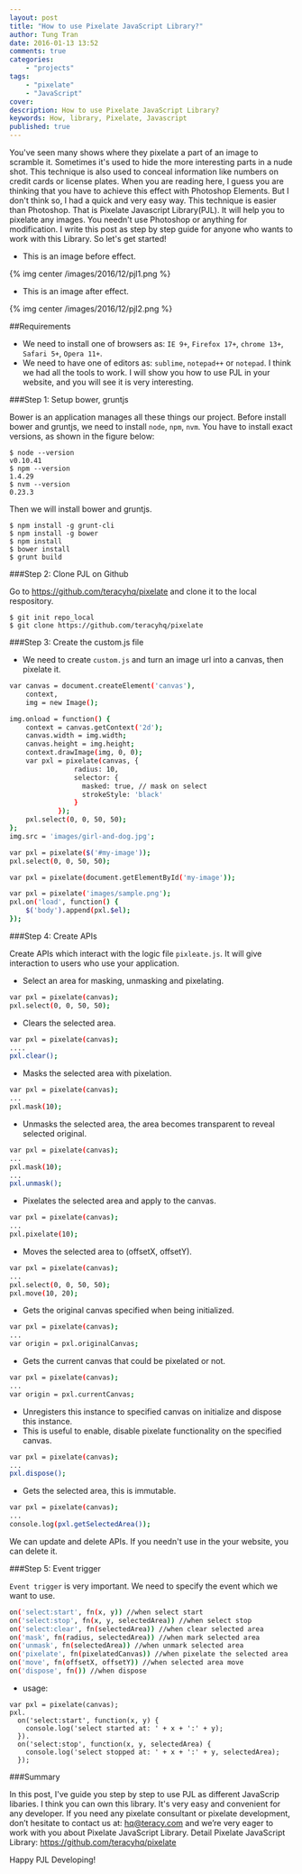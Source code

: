 ```yaml
---
layout: post
title: "How to use Pixelate JavaScript Library?"
author: Tung Tran
date: 2016-01-13 13:52
comments: true
categories:
    - "projects"
tags:
    - "pixelate"
    - "JavaScript"
cover: 
description: How to use Pixelate JavaScript Library? 
keywords: How, library, Pixelate, Javascript
published: true
---
```


You've seen many shows where they pixelate a part of an image to scramble it. Sometimes it's used to hide the more interesting parts in a nude shot. This technique is also used to conceal information like numbers on credit cards or license plates. When you are reading here, I guess you are thinking that you have to achieve this effect with Photoshop Elements.
But I don't think so, I had a quick and very easy way. This technique is easier than Photoshop. That is Pixelate Javascript Library(PJL). It will help you to pixelate any images. You needn't use Photoshop or anything for modification. I write this post as step by step guide for anyone who wants to work with this Library. So let's get started! 

- This is an image before effect.

{% img center /images/2016/12/pjl1.png %}

- This is an image after effect.

{% img center /images/2016/12/pjl2.png %}

<!-- more -->

##Requirements

- We need to install one of browsers as: `IE 9+`, `Firefox 17+`, `chrome 13+`, `Safari 5+`, `Opera 11+`.
- We need to have one of editors as: `sublime`, `notepad++` or `notepad`.
I think we had all the tools to work. I will show you how to use PJL in your website, and you will see it is very interesting.

###Step 1: Setup bower, gruntjs

Bower is an application manages all these things our project. Before install bower and gruntjs, we need to install `node`, `npm`, `nvm`. You have to install exact versions, as shown in the figure below:

```
$ node --version
v0.10.41
$ npm --version
1.4.29
$ nvm --version
0.23.3
```

Then we will install bower and gruntjs.

```
$ npm install -g grunt-cli
$ npm install -g bower
$ npm install
$ bower install
$ grunt build
```

###Step 2: Clone PJL on Github

Go to https://github.com/teracyhq/pixelate and clone it to the local respository.

```
$ git init repo_local
$ git clone https://github.com/teracyhq/pixelate
```

###Step 3: Create the custom.js file

- We need to create `custom.js` and turn an image url into a canvas, then pixelate it.

```bash form-1
var canvas = document.createElement('canvas'),
    context,
    img = new Image();

img.onload = function() {
    context = canvas.getContext('2d');
    canvas.width = img.width;
    canvas.height = img.height;
    context.drawImage(img, 0, 0);
    var pxl = pixelate(canvas, {
                radius: 10,
                selector: {
                  masked: true, // mask on select
                  strokeStyle: 'black'
                }
            });
    pxl.select(0, 0, 50, 50);
};
img.src = 'images/girl-and-dog.jpg';
```

```bash form-2
var pxl = pixelate($('#my-image'));
pxl.select(0, 0, 50, 50);
```

```bash form-3
var pxl = pixelate(document.getElementById('my-image'));
```

```bash form-4
var pxl = pixelate('images/sample.png');
pxl.on('load', function() {
    $('body').append(pxl.$el);
});
```

###Step 4: Create APIs

Create APIs which interact with the logic file `pixleate.js`. It will give interaction to users who use your application.

- Select an area for masking, unmasking and pixelating.

```bash select(x, y, width, height)
var pxl = pixelate(canvas);
pxl.select(0, 0, 50, 50);
```

- Clears the selected area.

```bash clear()
var pxl = pixelate(canvas);
....
pxl.clear();
```

- Masks the selected area with pixelation.

```bash mask([radius])
var pxl = pixelate(canvas);
...
pxl.mask(10);
```

- Unmasks the selected area, the area becomes transparent to reveal selected original.

```bash unmask()
var pxl = pixelate(canvas);
...
pxl.mask(10);
...
pxl.unmask();
```

- Pixelates the selected area and apply to the canvas.

```bash pixelate()
var pxl = pixelate(canvas);
...
pxl.pixelate(10);
```

- Moves the selected area to (offsetX, offsetY).

```bash move(offsetX, offsetY)
var pxl = pixelate(canvas);
...
pxl.select(0, 0, 50, 50);
pxl.move(10, 20);
```

- Gets the original canvas specified when being initialized.

```bash originalCanvas
var pxl = pixelate(canvas);
...
var origin = pxl.originalCanvas;
```

- Gets the current canvas that could be pixelated or not.

```bash currentCanvas
var pxl = pixelate(canvas);
...
var origin = pxl.currentCanvas;
```
- Unregisters this instance to specified canvas on initialize and dispose this instance.
- This is useful to enable, disable pixelate functionality on the specified canvas.

```bash dispose()
var pxl = pixelate(canvas);
...
pxl.dispose();
```

- Gets the selected area, this is immutable.

```bash getSelectedArea()
var pxl = pixelate(canvas);
...
console.log(pxl.getSelectedArea());
```
We can update and delete APIs. If you needn't use in the your website, you can delete it.

###Step 5: Event trigger

`Event trigger` is very important. We need to specify the event which we want to use.

```bash Event trigger
on('select:start', fn(x, y)) //when select start
on('select:stop', fn(x, y, selectedArea)) //when select stop
on('select:clear', fn(selectedArea)) //when clear selected area
on('mask', fn(radius, selectedArea)) //when mark selected area
on('unmask', fn(selectedArea)) //when unmark selected area
on('pixelate', fn(pixelatedCanvas)) //when pixelate the selected area
on('move', fn(offsetX, offsetY)) //when selected area move
on('dispose', fn()) //when dispose
```
- usage:

``` 
var pxl = pixelate(canvas);
pxl.
  on('select:start', function(x, y) {
    console.log('select started at: ' + x + ':' + y);
  }).
  on('select:stop', function(x, y, selectedArea) {
    console.log('select stopped at: ' + x + ':' + y, selectedArea);
  });
```
###Summary

In this post, I've guide you step by step to use PJL as different JavaScrip libaries. I think you can own this library. It's very easy and convenient for any developer.
If you need any pixelate consultant or pixelate development, don’t hesitate to contact us at: hq@teracy.com and we’re very eager to work with you about Pixelate JavaScript Library.
Detail Pixelate JavaScript Library: https://github.com/teracyhq/pixelate

Happy PJL Developing!